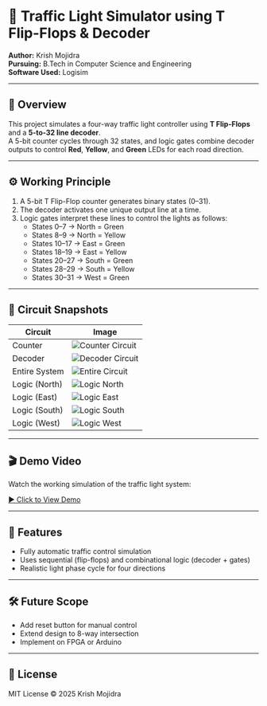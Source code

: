 # 🚦 Traffic Light Simulator using T Flip-Flops & Decoder

**Author:** Krish Mojidra  
**Pursuing:** B.Tech in Computer Science and Engineering    
**Software Used:** Logisim  

---

## 🧠 Overview
This project simulates a four-way traffic light controller using **T Flip-Flops** and a **5-to-32 line decoder**.  
A 5-bit counter cycles through 32 states, and logic gates combine decoder outputs to control **Red**, **Yellow**, and **Green** LEDs for each road direction.

---

## ⚙️ Working Principle
1. A 5-bit T Flip-Flop counter generates binary states (0–31).  
2. The decoder activates one unique output line at a time.  
3. Logic gates interpret these lines to control the lights as follows:
   - States 0–7 → North = Green  
   - States 8–9 → North = Yellow  
   - States 10–17 → East = Green  
   - States 18–19 → East = Yellow  
   - States 20–27 → South = Green  
   - States 28–29 → South = Yellow  
   - States 30–31 → West = Green  

---

## 📸 Circuit Snapshots
| Circuit | Image |
|----------|--------|
| Counter | ![Counter Circuit](Images/Counter_circuit.png) |
| Decoder | ![Decoder Circuit](Images/Decoder_circuit.png) |
| Entire System | ![Entire Circuit](Images/Entire_circuit.png) |
| Logic (North) | ![Logic North](Images/Logic_for_north.png) |
| Logic (East) | ![Logic East](Images/Logic_for_east.png) |
| Logic (South) | ![Logic South](Images/Logic_for_south.png) |
| Logic (West) | ![Logic West](Images/Logic_for_west.png) |

---

## 🎬 Demo Video
Watch the working simulation of the traffic light system:

[▶️ Click to View Demo](Project_Demo/traffic_light_demo.mp4)

---

## 🧩 Features
- Fully automatic traffic control simulation  
- Uses sequential (flip-flops) and combinational logic (decoder + gates)  
- Realistic light phase cycle for four directions  

---

## 🛠️ Future Scope
- Add reset button for manual control  
- Extend design to 8-way intersection  
- Implement on FPGA or Arduino  

---

## 🧾 License
MIT License © 2025 Krish Mojidra
